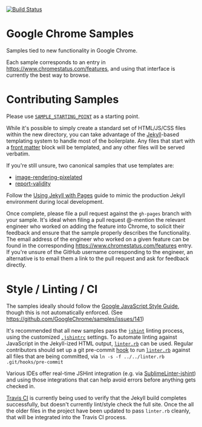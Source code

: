 [![Build Status](https://travis-ci.org/GoogleChrome/samples.svg?branch=gh-pages)](https://travis-ci.org/GoogleChrome/samples)

Google Chrome Samples
===
Samples tied to new functionality in Google Chrome.

Each sample corresponds to an entry in https://www.chromestatus.com/features, and using that
interface is currently the best way to browse.

Contributing Samples
===
Please use [`SAMPLE_STARTING_POINT`](SAMPLE_STARTING_POINT) as a starting point.

While it's possible to simply create a standard set of HTML/JS/CSS files within the new directory,
you can take advantage of the [Jekyll](http://jekyllrb.com/)-based templating system to handle
most of the boilerplate. Any files that start with a [front matter](http://jekyllrb.com/docs/frontmatter/)
block will be templated, and any other files will be served verbatim.

If you're still unsure, two canonical samples that use templates are:
- [image-rendering-pixelated](image-rendering-pixelated/index.html)
- [report-validity](report-validity/index.html)

Follow the [Using Jekyll with Pages](https://help.github.com/articles/using-jekyll-with-pages/)
guide to mimic the production Jekyll environment during local development.

Once complete, please file a pull request against the `gh-pages` branch with your sample.
It's ideal when filing a pull request @-mention the relevant engineer who worked on adding the
feature into Chrome, to solicit their feedback and ensure that the sample properly describes
the functionality. The email address of the engineer who worked on a given feature can be found in
the corresponding https://www.chromestatus.com/features entry. If you're unsure of the GitHub
username corresponding to the engineer, an alternative is to email them a link to the pull request
and ask for feedback directly.

Style / Linting / CI
===
The samples ideally should follow the [Google JavaScript Style Guide](http://google.github.io/styleguide/javascriptguide.xml),
though this is not automatically enforced. (See https://github.com/GoogleChrome/samples/issues/141)

It's recommended that all new samples pass the [`jshint`](http://jshint.com/install/) linting
process, using the customized [`.jshintrc`](.jshintrc) settings. To automate linting against
JavaScript in the Jekyll-ized HTML output, [`linter.rb`](linter.rb) can be used. Regular
contributors should set up a git pre-commit
[hook](https://git-scm.com/book/en/v2/Customizing-Git-Git-Hooks) to run [`linter.rb`](linter.rb)
against all files that are being committed, via `ln -s -f ../../linter.rb .git/hooks/pre-commit`

Various IDEs offer real-time JSHint integration (e.g. via
[SublimeLinter-jshint](https://github.com/SublimeLinter/SublimeLinter-jshint)) and using those
integrations that can help avoid errors before anything gets checked in.

[Travis CI](https://travis-ci.org/GoogleChrome/samples) is currently being used to verify that the
Jekyll build completes successfully, but doesn't currently lint/style check the full site.
Once the all the older files in the project have been updated to pass `linter.rb` cleanly, that will
be integrated into the Travis CI process.
